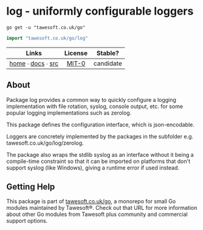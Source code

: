 # log - uniformly configurable loggers

```shell script
go get -u "tawesoft.co.uk/go"
```

```go
import "tawesoft.co.uk/go/log"
```

|  Links  | License | Stable? |
|:-------:|:-------:|:-------:|
| [home][home_log] ∙ [docs][docs_log] ∙ [src][src_log] | [MIT-0][copy_log] | candidate |

[home_log]: https://tawesoft.co.uk/go/log
[src_log]:  https://github.com/tawesoft/go/tree/master/log
[docs_log]: https://www.tawesoft.co.uk/go/doc/log
[copy_log]: https://github.com/tawesoft/go/tree/master/log/LICENSE.txt

## About

Package log provides a common way to quickly configure a logging implementation
with file rotation, syslog, console output, etc. for some popular logging
implementations such as zerolog.

This package defines the configuration interface, which is json-encodable.

Loggers are concretely implemented by the packages in the subfolder e.g.
tawesoft.co.uk/go/log/zerolog.

The package also wraps the stdlib syslog as an interface without it being a
compile-time constraint so that it can be imported on platforms that don't
support syslog (like Windows), giving a runtime error if used instead.

## Getting Help

This package is part of [tawesoft.co.uk/go](https://www.tawesoft.co.uk/go),
a monorepo for small Go modules maintained by Tawesoft®.
Check out that URL for more information about other Go modules from
Tawesoft plus community and commercial support options.